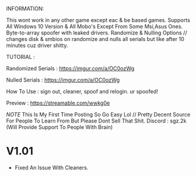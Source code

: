 INFORMATION:

This wont work in any other game except eac & be based games.
Supports All Windows 10 Version & All Mobo's Except From Some Msi,Asus Ones.
Byte-to-array spoofer with leaked drivers.
Randomize & Nulling Options // changes disk & smbios on randomize and nulls all serials but like after 10 minutes cuz driver shitty.

TUTORIAL : 

Randomized Serials : https://imgur.com/a/OC0ozWg

Nulled Serials : https://imgur.com/a/OC0ozWg

How To Use : sign out, cleaner, spoof and relogin. ur spoofed!

Preview : https://streamable.com/wwkg0e

*NOTE*
 This Is My First Time Posting So Go Easy Lol // Pretty Decent Source For People To Learn From But Please Dont Sell That Shit. Discord : sgz.2k (Will Provide Support To People With Brain)

# V1.01
- Fixed An Issue With Cleaners.
